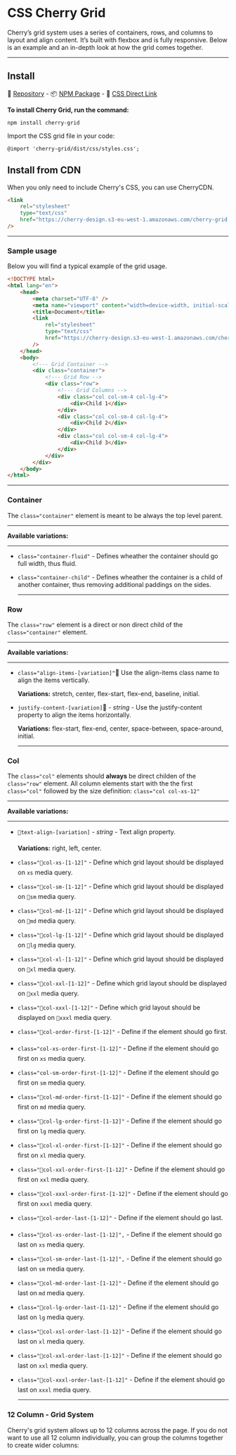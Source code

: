 
# CSS Cherry Grid

Cherry’s grid system uses a series of containers, rows, and columns to layout and align content. It’s built with flexbox and is fully responsive. Below is an example and an in-depth look at how the grid comes together.

---

## Install

💾 [Repository](https://github.com/DEEP-IMPACT-AG/cherry-grid) - 📦 [NPM Package](https://www.npmjs.com/package/cherry-grid) - 📌 [CSS Direct Link](https://cherry-design.s3-eu-west-1.amazonaws.com/cherry-grid.css)

**To install Cherry Grid, run the command:**

```
npm install cherry-grid
```

Import the CSS grid file in your code:

```
@import 'cherry-grid/dist/css/styles.css';
```

## Install from CDN
When you only need to include Cherry's CSS, you can use CherryCDN.
```html
<link 
	rel="stylesheet"
	type="text/css"
	href="https://cherry-design.s3-eu-west-1.amazonaws.com/cherry-grid.css"
/>
```

  ***

### Sample usage
Below you will find a typical example of the grid usage.

```html
<!DOCTYPE html>
<html lang="en">
	<head>
		<meta charset="UTF-8" />
		<meta name="viewport" content="width=device-width, initial-scale=1.0" />
		<title>Document</title>
		<link 
			rel="stylesheet"
			type="text/css"
			href="https://cherry-design.s3-eu-west-1.amazonaws.com/cherry-grid.css"
		/>
	</head>
	<body>
		<!--- Grid Container -->
		<div class="container">
			<!--- Grid Row -->
			<div class="row">
				<!--- Grid Columns -->
				<div class="col col-sm-4 col-lg-4">
					<div>Child 1</div>
				</div>
				<div class="col col-sm-4 col-lg-4">
					<div>Child 2</div>
				</div>
				<div class="col col-sm-4 col-lg-4">
					<div>Child 3</div>
				</div>
			</div>
		</div>
	</body>
</html>
```

  ***

### Container
The `class="container"` element is meant to be always the top level parent.
  ***
**Available variations:**
  ***
- `class="container-fluid"` - Defines wheather the container should go full width, thus fluid.
- `class="container-child"` - Defines wheather the container is a child of another container, thus removing additional paddings on the sides.


  ***

### Row
The `class="row"` element is a direct or non direct child of the `class="container"` element.
  ***
**Available variations:**
  ***
- `class="align-items-[variation]"` Use the align-items class name to align the items vertically.

	**Variations:** stretch, center, flex-start, flex-end, baseline, initial.
- `justify-content-[variation]` - *string* - Use the justify-content property to align the items horizontally.

	**Variations:** flex-start, flex-end, center, space-between, space-around, initial.


  ***

### Col
The `class="col"` elements should **always** be direct childen of the `class="row"` element. 
All column elements start with the the first `class="col"` followed by the size definition: `class="col col-xs-12"`

  ***
**Available variations:**
  ***
- `text-align-[variation]` - *string* - Text align property.

	**Variations:** right, left, center.
- `class="col-xs-[1-12]"` - Define which grid layout should be displayed on `xs` media query.
- `class="col-sm-[1-12]"` - Define which grid layout should be displayed on `sm` media query.
- `class="col-md-[1-12]"` - Define which grid layout should be displayed on `md` media query.
- `class="col-lg-[1-12]"` - Define which grid layout should be displayed on `lg` media query.
- `class="col-xl-[1-12]"` - Define which grid layout should be displayed on `xl` media query.
- `class="col-xxl-[1-12]"` - Define which grid layout should be displayed on `xxl` media query.
- `class="col-xxxl-[1-12]"` - Define which grid layout should be displayed on `xxxl` media query.
- `class="col-order-first-[1-12]"` - Define if the element should go first.
- `class="col-xs-order-first-[1-12]"` - Define if the element should go first on `xs` media query.
- `class="col-sm-order-first-[1-12]"` - Define if the element should go first on `sm` media query.
- `class="col-md-order-first-[1-12]"` - Define if the element should go first on `md` media query.
- `class="col-lg-order-first-[1-12]"` - Define if the element should go first on `lg` media query.
- `class="col-xl-order-first-[1-12]"` - Define if the element should go first on `xl` media query.
- `class="col-xxl-order-first-[1-12]"` - Define if the element should go first on `xxl` media query.
- `class="col-xxxl-order-first-[1-12]"` - Define if the element should go first on `xxxl` media query.
- `class="col-order-last-[1-12]"` - Define if the element should go last.
- `class="col-xs-order-last-[1-12]",` - Define if the element should go last on `xs` media query.
- `class="col-sm-order-last-[1-12]",` - Define if the element should go last on `sm` media query.
- `class="col-md-order-last-[1-12]"` - Define if the element should go last on `md` media query.
- `class="col-lg-order-last-[1-12]"` - Define if the element should go last on `lg` media query.
- `class="col-xsl-order-last-[1-12]"` - Define if the element should go last on `xl` media query.
- `class="col-xxl-order-last-[1-12]"` - Define if the element should go last on `xxl` media query.
- `class="col-xxxl-order-last-[1-12]"` - Define if the element should go last on `xxxl` media query.


  ***

### 12 Column - Grid System
Cherry's grid system allows up to 12 columns across the page.
If you do not want to use all 12 column individually, you can group the columns together to create wider columns:
